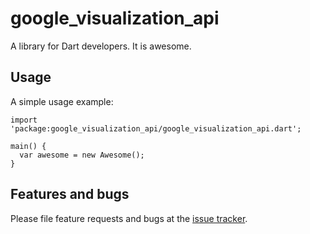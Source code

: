 # google_visualization_api

A library for Dart developers. It is awesome.

## Usage

A simple usage example:

    import 'package:google_visualization_api/google_visualization_api.dart';

    main() {
      var awesome = new Awesome();
    }

## Features and bugs

Please file feature requests and bugs at the [issue tracker][tracker].

[tracker]: http://example.com/issues/replaceme
